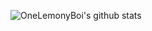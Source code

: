 ![OneLemonyBoi's github stats](https://github-readme-stats.vercel.app/api?username=OneLemonyBoi&theme=vue-dark&show_icons=true)

<!--
**OneLemonyBoi/OneLemonyBoi** is a ✨ _special_ ✨ repository because its `README.md` (this file) appears on your GitHub profile.

Here are some ideas to get you started:

- 🔭 I’m currently working on ...
- 🌱 I’m currently learning ...
- 👯 I’m looking to collaborate on ...
- 🤔 I’m looking for help with ...
- 💬 Ask me about ...
- 📫 How to reach me: ...
- 😄 Pronouns: ...
- ⚡ Fun fact: ...
-->
